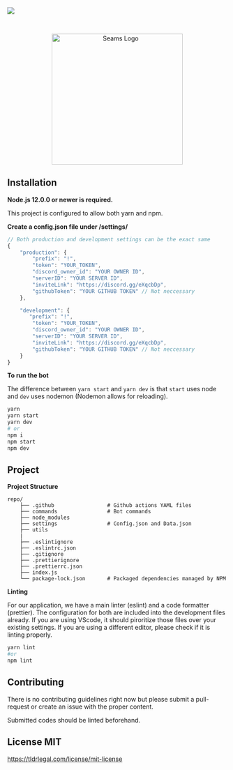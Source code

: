 <img src="https://badgen.net/badge/license/MIT/blue">

<p>&nbsp;</p>

<p align="center">
  <img height="300" src="https://i.imgur.com/3A1jZLo.png" alt="Seams Logo">

</p>

## Installation
**Node.js 12.0.0 or newer is required.**

This project is configured to allow both yarn and npm.

**Create a config.json file under /settings/**
```js
// Both production and development settings can be the exact same
{
    "production": {
        "prefix": "!",
        "token": "YOUR_TOKEN",
        "discord_owner_id": "YOUR OWNER ID",
        "serverID": "YOUR SERVER ID",
        "inviteLink": "https://discord.gg/eXqcbDp",
        "githubToken": "YOUR GITHUB TOKEN" // Not neccessary
    },

    "development": {
       "prefix": "!",
        "token": "YOUR_TOKEN",
        "discord_owner_id": "YOUR OWNER ID",
        "serverID": "YOUR SERVER ID",
        "inviteLink": "https://discord.gg/eXqcbDp",
        "githubToken": "YOUR GITHUB TOKEN" // Not neccessary
    }
}

```

**To run the bot**

The difference between ```yarn start``` and ```yarn dev``` is that ```start``` uses node and ```dev``` uses nodemon (Nodemon allows for reloading).

```sh
yarn
yarn start
yarn dev
# or
npm i
npm start
npm dev
```

## Project

**Project Structure**

```
repo/
    ├── .github                 # Github actions YAML files
    ├── commands                # Bot commands
    ├── node_modules
    ├── settings                # Config.json and Data.json
    ├── utils
    | 
    ├── .eslintignore
    ├── .eslintrc.json
    ├── .gitignore
    ├── .prettierignore
    ├── .prettierrc.json
    ├── index.js
    └── package-lock.json       # Packaged dependencies managed by NPM
```

**Linting**

For our application, we have a main linter (eslint) and a code formatter (prettier). The configuration for both are included into the development files already. If you are using VScode, it should piroritize those files over your existing settings. If you are using a different editor, please check if it is linting properly.


```sh
yarn lint
#or
npm lint
```


## Contributing
There is no contributing guidelines right now but please submit a pull-request or create an issue with the proper content.

Submitted codes should be linted beforehand.

## License MIT
https://tldrlegal.com/license/mit-license
